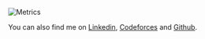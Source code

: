 ![Metrics](https://metrics.lecoq.io/sudo-vaibhav?template=classic&repositories.forks=true&leetcode=1&habits=1&introduction=1&achievements=1&calendar=1&isocalendar=1&languages=1&stars=1&base=header%2C%20activity%2C%20community%2C%20repositories%2C%20metadata&base.indepth=false&base.hireable=false&base.skip=false&isocalendar=false&isocalendar.duration=half-year&languages=false&languages.limit=8&languages.threshold=0%25&languages.other=false&languages.colors=github&languages.sections=most-used&languages.indepth=false&languages.analysis.timeout=15&languages.categories=markup%2C%20programming&languages.recent.categories=markup%2C%20programming&languages.recent.load=300&languages.recent.days=14&stars=false&stars.limit=4&habits=false&habits.from=200&habits.days=14&habits.facts=true&habits.charts=false&habits.charts.type=classic&habits.trim=false&habits.languages.limit=8&habits.languages.threshold=0%25&introduction=false&introduction.title=true&calendar=false&calendar.limit=1&achievements=false&achievements.threshold=C&achievements.secrets=true&achievements.display=detailed&achievements.limit=0&leetcode=false&leetcode.user=vaibhavchopra&leetcode.sections=solved&leetcode.limit.skills=10&leetcode.limit.recent=2&config.timezone=Asia%2FCalcutta)

You can also find me on [Linkedin](https://www.linkedin.com/in/vaibhavchopra2001), [Codeforces](https://codeforces.com/profile/creamyCockroach) and [Github](https://github.com/sudo-vaibhav/).
